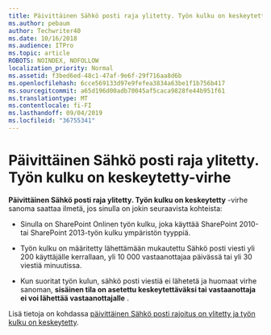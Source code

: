 ```yaml
---
title: Päivittäinen Sähkö posti raja ylitetty. Työn kulku on keskeytetty-virhe
ms.author: pebaum
author: Techwriter40
ms.date: 10/16/2018
ms.audience: ITPro
ms.topic: article
ROBOTS: NOINDEX, NOFOLLOW
localization_priority: Normal
ms.assetid: f3bed6ed-48c1-47af-9e6f-29f716aa8d6b
ms.openlocfilehash: 6cce569133d97e9fefea3834a63be1f1b756b417
ms.sourcegitcommit: a65d196d00adb70045af5caca9828fe44b951f61
ms.translationtype: MT
ms.contentlocale: fi-FI
ms.lasthandoff: 09/04/2019
ms.locfileid: "36755341"
---
```

# <a name="daily-email-limit-exceeded-workflow-is-suspended-error"></a>Päivittäinen Sähkö posti raja ylitetty. Työn kulku on keskeytetty-virhe

 **Päivittäinen Sähkö posti raja ylitetty. Työn kulku on keskeytetty** -virhe sanoma saattaa ilmetä, jos sinulla on jokin seuraavista kohteista: 
  
- Sinulla on SharePoint Onlinen työn kulku, joka käyttää SharePoint 2010-tai SharePoint 2013-työn kulku ympäristön tyyppiä.
    
- Työn kulku on määritetty lähettämään mukautettu Sähkö posti viesti yli 200 käyttäjälle kerrallaan, yli 10 000 vastaanottajaa päivässä tai yli 30 viestiä minuutissa.
    
- Kun suoritat työn kulun, sähkö posti viestiä ei lähetetä ja huomaat virhe sanoman, **sisäinen tila on asetettu keskeytettäväksi tai vastaanottaja ei voi lähettää vastaanottajalle** . 
    
Lisä tietoja on kohdassa [päivittäinen Sähkö posti rajoitus on ylitetty ja työn kulku on keskeytetty](https://go.microsoft.com/fwlink/?Linkid=2031137).
  
